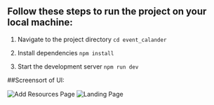 ## Follow these steps to run the project on your local machine:

1. Navigate to the project directory
```cd event_calander```

2. Install dependencies
```npm install```

3. Start the development server
```npm run dev```


##Screensort of UI:


<img  align="center" src="event_calander/public/addResource.png" alt= "Add Resources Page" >

<img  align="center" src="event_calander/public/landing.png" alt="Landing Page" >

